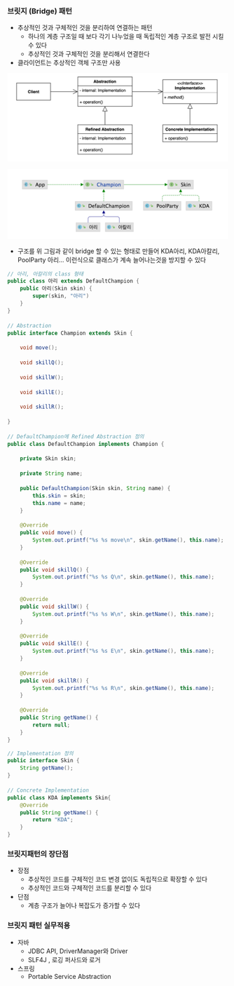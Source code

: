 ### 브릿지 (Bridge) 패턴

- 추상적인 것과 구체적인 것을 분리하여 연결하는 패턴
    - 하나의 계층 구조일 때 보다 각기 나누었을 때 독립적인 계층 구조로 발전 시킬 수 있다
    - 추상적인 것과 구체적인 것을 분리해서 연결한다
- 클라이언트는 추상적인 객체 구조만 사용

![Untitled](bridge1.png)

![Untitled](bridge2.png)

- 구조를 위 그림과 같이 bridge 할 수 있는 형태로 만들어 KDA아리, KDA아칼리, PoolParty 아리... 이런식으로 클래스가 계속 늘어나는것을 방지할 수 있다

```java
// 아리, 아칼리의 class 형태
public class 아리 extends DefaultChampion {
	public 아리(Skin skin) {
		super(skin, "아리")
	}
}

// Abstraction
public interface Champion extends Skin {

    void move();

    void skillQ();

    void skillW();

    void skillE();

    void skillR();

}

// DefaultChampion에 Refined Abstraction 정의 
public class DefaultChampion implements Champion {

    private Skin skin;

    private String name;

    public DefaultChampion(Skin skin, String name) {
        this.skin = skin;
        this.name = name;
    }

    @Override
    public void move() {
        System.out.printf("%s %s move\n", skin.getName(), this.name);
    }

    @Override
    public void skillQ() {
        System.out.printf("%s %s Q\n", skin.getName(), this.name);
    }

    @Override
    public void skillW() {
        System.out.printf("%s %s W\n", skin.getName(), this.name);
    }

    @Override
    public void skillE() {
        System.out.printf("%s %s E\n", skin.getName(), this.name);
    }

    @Override
    public void skillR() {
        System.out.printf("%s %s R\n", skin.getName(), this.name);
    }

    @Override
    public String getName() {
        return null;
    }
}
```

```java
// Implementation 정의
public interface Skin {
    String getName();
}

// Concrete Implementation
public class KDA implements Skin{
    @Override
    public String getName() {
        return "KDA";
    }
}
```

### 브릿지패턴의 장단점

- 장점
    - 추상적인 코드를 구체적인 코드 변경 없이도 독립적으로 확장할 수 있다
    - 추상적인 코드와 구체적인 코드를 분리할 수 있다
- 단점
    - 계층 구조가 늘어나 복잡도가 증가할 수 있다

### 브릿지 패턴 실무적용

- 자바
    - JDBC API, DriverManager와 Driver
    - SLF4J , 로깅 퍼사드와 로거
- 스프링
    - Portable Service Abstraction
